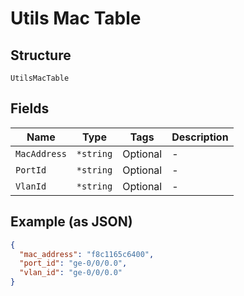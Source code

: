 
# Utils Mac Table

## Structure

`UtilsMacTable`

## Fields

| Name | Type | Tags | Description |
|  --- | --- | --- | --- |
| `MacAddress` | `*string` | Optional | - |
| `PortId` | `*string` | Optional | - |
| `VlanId` | `*string` | Optional | - |

## Example (as JSON)

```json
{
  "mac_address": "f8c1165c6400",
  "port_id": "ge-0/0/0.0",
  "vlan_id": "ge-0/0/0.0"
}
```

